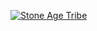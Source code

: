 [![Stone Age Tribe][id_2]][id_1]

[id_1]: http://dilbert.com/strips/comic/2011-12-08
[id_2]: /img/stoneagetribe.gif

